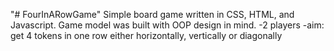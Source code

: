 "# FourInARowGame"
Simple board game written in CSS, HTML, and Javascript. Game model was built with OOP design in mind.
-2 players
-aim: get 4 tokens in one row either horizontally, vertically or diagonally
